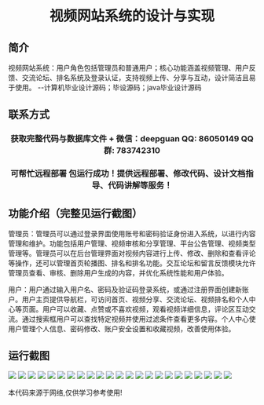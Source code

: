 <p><h1 align="center">视频网站系统的设计与实现</h1></p>

## 简介
视频网站系统：用户角色包括管理员和普通用户；核心功能涵盖视频管理、用户反馈、交流论坛、排名系统及登录认证，支持视频上传、分享与互动，设计简洁且易于使用。    --计算机毕业设计源码；毕设源码；java毕业设计源码


## 联系方式
<p><h3 align="center">获取完整代码与数据库文件 + 微信：deepguan QQ: 86050149 QQ群: 783742310</h3></p>
<p><h3 align="center">可帮忙远程部署 包运行成功！提供远程部署、修改代码、设计文档指导、代码讲解等服务！</h3></p>

## 功能介绍（完整见运行截图）
管理员：管理员可以通过登录界面使用账号和密码验证身份进入系统，以进行内容管理和维护。功能包括用户管理、视频审核和分享管理、平台公告管理、视频类型管理等。管理员可以在后台管理界面对视频内容进行上传、修改、删除和查看评论等操作，还可以管理首页轮播图、排名和排名功能。交互论坛和留言反馈模块允许管理员查看、审核、删除用户生成的内容，并优化系统性能和用户体验。

用户：用户通过输入用户名、密码及验证码登录系统，或通过注册界面创建新账户。用户主页提供导航栏，可访问首页、视频分享、交流论坛、视频排名和个人中心等页面。用户可以收藏、点赞或不喜欢视频，观看视频详细信息，评论区互动交流。通过搜索框用户可以查找特定视频并使用过滤条件查看更多内容。个人中心使用户管理个人信息、密码修改、账户安全设置和收藏视频，改善使用体验。


## 运行截图
![](https://bs-1329754181.cos.ap-shanghai.myqcloud.com/spring/videoSystemDesignAndImplementation/img/001.jpg)
![](https://bs-1329754181.cos.ap-shanghai.myqcloud.com/spring/videoSystemDesignAndImplementation/img/002.jpg)
![](https://bs-1329754181.cos.ap-shanghai.myqcloud.com/spring/videoSystemDesignAndImplementation/img/003.jpg)
![](https://bs-1329754181.cos.ap-shanghai.myqcloud.com/spring/videoSystemDesignAndImplementation/img/004.jpg)
![](https://bs-1329754181.cos.ap-shanghai.myqcloud.com/spring/videoSystemDesignAndImplementation/img/005.jpg)
![](https://bs-1329754181.cos.ap-shanghai.myqcloud.com/spring/videoSystemDesignAndImplementation/img/006.jpg)
![](https://bs-1329754181.cos.ap-shanghai.myqcloud.com/spring/videoSystemDesignAndImplementation/img/007.jpg)
![](https://bs-1329754181.cos.ap-shanghai.myqcloud.com/spring/videoSystemDesignAndImplementation/img/008.jpg)
![](https://bs-1329754181.cos.ap-shanghai.myqcloud.com/spring/videoSystemDesignAndImplementation/img/009.jpg)
![](https://bs-1329754181.cos.ap-shanghai.myqcloud.com/spring/videoSystemDesignAndImplementation/img/010.jpg)
![](https://bs-1329754181.cos.ap-shanghai.myqcloud.com/spring/videoSystemDesignAndImplementation/img/011.jpg)
![](https://bs-1329754181.cos.ap-shanghai.myqcloud.com/spring/videoSystemDesignAndImplementation/img/012.jpg)
![](https://bs-1329754181.cos.ap-shanghai.myqcloud.com/spring/videoSystemDesignAndImplementation/img/013.jpg)
![](https://bs-1329754181.cos.ap-shanghai.myqcloud.com/spring/videoSystemDesignAndImplementation/img/014.jpg)
![](https://bs-1329754181.cos.ap-shanghai.myqcloud.com/spring/videoSystemDesignAndImplementation/img/015.jpg)
![](https://bs-1329754181.cos.ap-shanghai.myqcloud.com/spring/videoSystemDesignAndImplementation/img/016.jpg)
![](https://bs-1329754181.cos.ap-shanghai.myqcloud.com/spring/videoSystemDesignAndImplementation/img/017.jpg)
![](https://bs-1329754181.cos.ap-shanghai.myqcloud.com/spring/videoSystemDesignAndImplementation/img/018.jpg)
![](https://bs-1329754181.cos.ap-shanghai.myqcloud.com/spring/videoSystemDesignAndImplementation/img/019.jpg)
![](https://bs-1329754181.cos.ap-shanghai.myqcloud.com/spring/videoSystemDesignAndImplementation/img/020.jpg)
![](https://bs-1329754181.cos.ap-shanghai.myqcloud.com/spring/videoSystemDesignAndImplementation/img/021.jpg)
![](https://bs-1329754181.cos.ap-shanghai.myqcloud.com/spring/videoSystemDesignAndImplementation/img/022.jpg)
![](https://bs-1329754181.cos.ap-shanghai.myqcloud.com/spring/videoSystemDesignAndImplementation/img/023.jpg)

<p>本代码来源于网络,仅供学习参考使用!</p>

